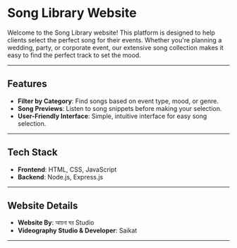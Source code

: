 # Song Library Website

Welcome to the Song Library website! This platform is designed to help clients select the perfect song for their events. Whether you're planning a wedding, party, or corporate event, our extensive song collection makes it easy to find the perfect track to set the mood.

---

## Features

- **Filter by Category**: Find songs based on event type, mood, or genre.
- **Song Previews**: Listen to song snippets before making your selection.
- **User-Friendly Interface**: Simple, intuitive interface for easy song selection.

---

## Tech Stack

- **Frontend**: HTML, CSS, JavaScript
- **Backend**: Node.js, Express.js

---

## Website Details

- **Website By**: আয়না ঘর Studio
- **Videography Studio & Developer**: Saikat

---
